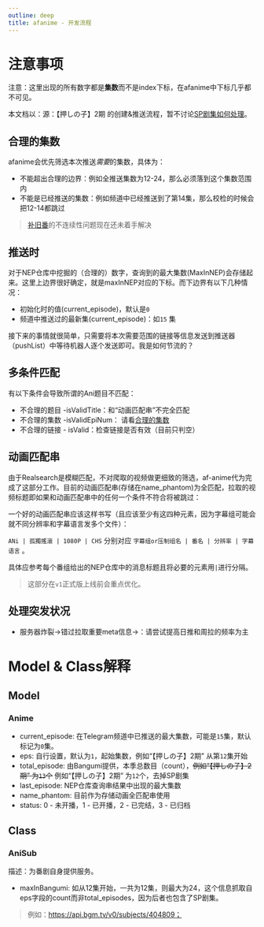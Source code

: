 ```yaml
---
outline: deep
title: afanime - 开发流程
---
```


# 注意事项

注意：这里出现的所有数字都是**集数**而不是index下标，在afanime中下标几乎都不可见。

本文档以：源：【押しの子】2期 的创建&推送流程，暂不讨论[SP剧集如何处理](https://github.com/flynncao/afanime-tg-bot/issues/22)。

## 合理的集数

afanime会优先筛选本次推送*需要*的集数，具体为：

* 不能超出合理的边界：例如全推送集数为12-24，那么必须落到这个集数范围内
* 不能是已经推送的集数：例如频道中已经推送到了第14集，那么校检的时候会把12-14都跳过

> [补旧番](https://github.com/flynncao/afanime-tg-bot/issues/16)的不连续性问题现在还未着手解决

## 推送时

对于NEP仓库中挖掘的（合理的）数字，查询到的最大集数(MaxInNEP)会存储起来。这里上边界很好确定，就是maxInNEP对应的下标。而下边界有以下几种情况：

* 初始化时的值(current_episode)，默认是`0`
* 频道中推送过的最新集(current_episode)：如`15` 集

接下来的事情就很简单，只需要将本次需要范围的链接等信息发送到推送器（pushList）中等待机器人逐个发送即可。我是如何节流的？

## 多条件匹配

有以下条件会导致所谓的Ani题目不匹配：

* 不合理的题目 -isValidTitle：和“动画匹配串”不完全匹配
* 不合理的集数 -isValidEpiNum： 请看[合理的集数](/development#合理的集数)
* 不合理的链接 - isValid：检查链接是否有效（目前只判空）

## 动画匹配串

由于Realsearch是模糊匹配，不对爬取的视频做更细致的筛选，af-anime代为完成了这部分工作。目前的动画匹配串(存储在name_phantom)为全匹配，拉取的视频标题即如果和动画匹配串中的任何一个条件不符合将被跳过：

一个好的动画匹配串应该这样书写（且应该至少有这四种元素，因为字幕组可能会就不同分辨率和字幕语言发多个文件）：

`ANi | 孤獨搖滾 | 1080P | CHS` 分别对应 `字幕组or压制组名 | 番名 | 分辨率 | 字幕语言` 。

具体应参考每个番组给出的NEP仓库中的消息标题且将必要的元素用`|`进行分隔。

> 这部分在`v1`正式版上线前会重点优化。

## 处理突发状况

* 服务器炸裂->错过拉取重要meta信息->：请尝试提高日推和周拉的频率为主

# Model & Class解释

## Model

### Anime

* current_episode: 在Telegram频道中已推送的最大集数，可能是`15`集，默认标记为`0`集。
* eps: 自行设置，默认为`1`，起始集数，例如“【押しの子】2期”  从第`12`集开始
* total_episode: 由Bangumi提供，本季总数目（count），<del>例如“【押しの子】2期”  为`13`个</del> 例如“【押しの子】2期”  为`12`个，去掉SP剧集
* last_episode: NEP仓库查询串结果中出现的最大集数
* name_phantom: 目前作为存储动画全匹配串使用
* status: 0 - 未开播，1 - 已开播，2 - 已完结，3 - 已归档

## Class

### AniSub

描述：为番剧自身提供服务。

* maxInBangumi: 如从12集开始，一共为12集，则最大为24，这个信息抓取自eps字段的count而非total_episodes，因为后者也包含了SP剧集。

> 例如：https://api.bgm.tv/v0/subjects/404809；
